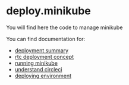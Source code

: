 # deploy.minikube
You will find here the code to manage minikube

You can find documentation for:
- [deployment summary](https://github.com/AdaptiveConsulting/ReactiveTraderCloud/blob/master/docs/deployment/readme.md)
- [rtc deployment concept](https://github.com/AdaptiveConsulting/ReactiveTraderCloud/blob/master/docs/deployment/understand-rtc-build-and-deployments.md)
- [running minikube](https://github.com/AdaptiveConsulting/ReactiveTraderCloud/blob/master/docs/deployment/run-minikube.md)
- [understand circleci](https://github.com/AdaptiveConsulting/ReactiveTraderCloud/blob/master/docs/deployment/circlci.md)
- [deploying environment](https://github.com/AdaptiveConsulting/ReactiveTraderCloud/blob/master/docs/deployment/rtc-deployment.md)
